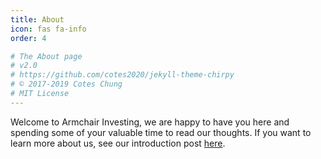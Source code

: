 ```yaml
---
title: About
icon: fas fa-info
order: 4

# The About page
# v2.0
# https://github.com/cotes2020/jekyll-theme-chirpy
# © 2017-2019 Cotes Chung
# MIT License
---
```


Welcome to Armchair Investing, we are happy to have you here and spending some of your valuable time to read our thoughts. If you want to learn more about us, see our introduction post [here](https://bath.github.io/armchair-site/posts/introduction-post/).
